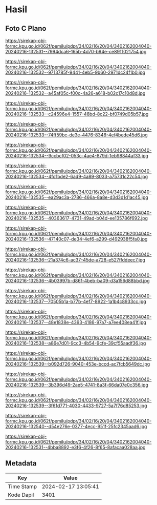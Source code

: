# Hasil

## Foto C Plano

https://sirekap-obj-formc.kpu.go.id/062f/pemilu/pdpr/34/02/16/20/04/3402162004040-20240216-132531--7994dca6-165b-4d70-b94e-ce8911021754.jpg

https://sirekap-obj-formc.kpu.go.id/062f/pemilu/pdpr/34/02/16/20/04/3402162004040-20240216-132532--9713785f-9441-4eb5-9b60-2971dc24f1b0.jpg

https://sirekap-obj-formc.kpu.go.id/062f/pemilu/pdpr/34/02/16/20/04/3402162004040-20240216-132532--a45af05c-f00c-4a26-a618-b02c17c10d8d.jpg

https://sirekap-obj-formc.kpu.go.id/062f/pemilu/pdpr/34/02/16/20/04/3402162004040-20240216-132533--c24596e4-1557-48bd-8c22-bf0749d05b57.jpg

https://sirekap-obj-formc.kpu.go.id/062f/pemilu/pdpr/34/02/16/20/04/3402162004040-20240216-132533--74ff59bc-de3e-4476-8346-4ef4bede45d6.jpg

https://sirekap-obj-formc.kpu.go.id/062f/pemilu/pdpr/34/02/16/20/04/3402162004040-20240216-132534--9ccbcf02-053c-4ae4-879d-1eb98844af33.jpg

https://sirekap-obj-formc.kpu.go.id/062f/pemilu/pdpr/34/02/16/20/04/3402162004040-20240216-132534--4fd1bde2-6ad9-4a89-8033-a75731c22c54.jpg

https://sirekap-obj-formc.kpu.go.id/062f/pemilu/pdpr/34/02/16/20/04/3402162004040-20240216-132535--ea29ac3a-2786-466a-8a8e-d3d3d1d1ac45.jpg

https://sirekap-obj-formc.kpu.go.id/062f/pemilu/pdpr/34/02/16/20/04/3402162004040-20240216-132535--40363617-4731-49ad-b04d-ee135786f692.jpg

https://sirekap-obj-formc.kpu.go.id/062f/pemilu/pdpr/34/02/16/20/04/3402162004040-20240216-132536--47140c07-de34-4ef6-a299-d492938f5fa0.jpg

https://sirekap-obj-formc.kpu.go.id/062f/pemilu/pdpr/34/02/16/20/04/3402162004040-20240216-132536--21a374c6-ac37-45de-a728-e527ffddeec7.jpg

https://sirekap-obj-formc.kpu.go.id/062f/pemilu/pdpr/34/02/16/20/04/3402162004040-20240216-132536--4b03997b-d86f-4beb-ba09-d3a156d88bbd.jpg

https://sirekap-obj-formc.kpu.go.id/062f/pemilu/pdpr/34/02/16/20/04/3402162004040-20240216-132537--70505b1a-b77b-4ef7-8922-1a1b4c8933cc.jpg

https://sirekap-obj-formc.kpu.go.id/062f/pemilu/pdpr/34/02/16/20/04/3402162004040-20240216-132537--48e1838e-4393-4186-97a7-a7ee408ea41f.jpg

https://sirekap-obj-formc.kpu.go.id/062f/pemilu/pdpr/34/02/16/20/04/3402162004040-20240216-132538--a86e7d01-9cc3-4b54-9cfe-39cf55aadf36.jpg

https://sirekap-obj-formc.kpu.go.id/062f/pemilu/pdpr/34/02/16/20/04/3402162004040-20240216-132539--b092d726-9040-453e-bccd-ac7fcb5649dc.jpg

https://sirekap-obj-formc.kpu.go.id/062f/pemilu/pdpr/34/02/16/20/04/3402162004040-20240216-132539--3b396d49-2ae5-4741-8a3f-66da07e0c356.jpg

https://sirekap-obj-formc.kpu.go.id/062f/pemilu/pdpr/34/02/16/20/04/3402162004040-20240216-132539--3f61d771-4030-4433-9727-5a7f76d85253.jpg

https://sirekap-obj-formc.kpu.go.id/062f/pemilu/pdpr/34/02/16/20/04/3402162004040-20240216-132540--d54e276e-0377-4ecc-951f-25fc2345aad6.jpg

https://sirekap-obj-formc.kpu.go.id/062f/pemilu/pdpr/34/02/16/20/04/3402162004040-20240216-132531--4bba8892-e3f6-4f26-8f65-8afacaa028aa.jpg


## Metadata

| Key        | Value               |
| ---------- | ------------------- |
| Time Stamp | 2024-02-17 13:05:41 |
| Kode Dapil | 3401                |



